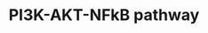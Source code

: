 ---
annotations:
- id: PW:0000232
  parent: signaling pathway
  type: Pathway Ontology
  value: phosphatidylinositol 3-kinase-Akt signaling pathway
authors:
- Coolseenu
- AlexanderPico
- MaintBot
- Ddigles
- Egonw
- Mkutmon
- Eweitz
description: NFKB is an important transcription factor induced by multiple cellular
  mechanisms. This pathway diagram depicts the major activators of the pathway and
  the downsteam genes regulated by the pathway. Activation of growth factor receptors
  by growth factors or cellular stress leads to the activation of the Phosphatidyl
  Inositol-3 kinases (PI3Kinases). PI3 kinases phosphorylate the inositol ring of
  Phosphatidyl inositol to produce Phosphatidyl inositol (3,4,5)-trisphosphate (PIP3).
  PIP3 activates downstream serine-threonine protein kinases such as Protein kinase
  B (AKT/PKB) through the kinase PDK1. Activation of Akt is tightly regulated by the
  quantity of the second messenger phosphatidyl inositol triphosphate.(PIP3). AKT
  itself can be dephosphorylated by the action of protein phosphatases. AKT contributes
  to several cellular functions including inhibition of apoptosis and cell survival,
  nutrient metabolism, cell growth, transcriptional regulation. AKT inhibits apoptosis
  by the phosphorylated inhibition of BAD and caspase 9. AKT phosphorylates and inactivates
  the enzyme glycogen synthetase kinase 3 and activates the transcription of glucose
  transporter (GLUT 1) and the glycolytic enzyme Phospho-fructo-2-kinase. AKT activates
  the NFΚΒ pathway through direct activation of IΚK and through phosphorylation of
  the MAP3kinase Tpl2. Activation of the NFΚΒ pathway also occurs through trans-membrane
  receptor complexes (TNF receptor superfamily, IL-1 receptor and the Toll like receptor
  family). Hypoxia, reactive oxygen species and cytokines such as TNF alpha and IL-1
  activate the NFΚΒ pathway through these receptors. NFΚΒ elements are usually present
  in the cytoplasm as homo or heterodimers. They are localised to the cytoplasm by
  being complexed to proteins called the Inhibitors of Kappa beta (IΚΒ). Activation
  of the NFΚΒ pathway involves the breakdown of these complexes by proteosomal degradation
  of the IΚΒ subunits and translocation of the NFΚΒ elements into the nucleus. This
  is catalyzed by the action of protein kinases called the inhibitors of kappa kinase
  (IΚK) complex. In the nucleus NFΚΒ elements induce the transcription of genes related
  to cytokines, cell surface receptors, pro-apoptotic and anti-apoptotic proteins,
  adhesion molecules and anti-oxidants. NFΚΒ pathway is regulated by several feedback
  loops including increased transcription of the Iκβε gene in response to NFΚΒ activation.
last-edited: 2021-05-23
organisms:
- Rattus norvegicus
redirect_from:
- /index.php/Pathway:WP1491
- /instance/WP1491
revision: null
schema-jsonld:
- '@context': https://schema.org/
  '@id': https://wikipathways.github.io/pathways/WP1491.html
  '@type': Dataset
  creator:
    '@type': Organization
    name: WikiPathways
  description: NFKB is an important transcription factor induced by multiple cellular
    mechanisms. This pathway diagram depicts the major activators of the pathway and
    the downsteam genes regulated by the pathway. Activation of growth factor receptors
    by growth factors or cellular stress leads to the activation of the Phosphatidyl
    Inositol-3 kinases (PI3Kinases). PI3 kinases phosphorylate the inositol ring of
    Phosphatidyl inositol to produce Phosphatidyl inositol (3,4,5)-trisphosphate (PIP3).
    PIP3 activates downstream serine-threonine protein kinases such as Protein kinase
    B (AKT/PKB) through the kinase PDK1. Activation of Akt is tightly regulated by
    the quantity of the second messenger phosphatidyl inositol triphosphate.(PIP3).
    AKT itself can be dephosphorylated by the action of protein phosphatases. AKT
    contributes to several cellular functions including inhibition of apoptosis and
    cell survival, nutrient metabolism, cell growth, transcriptional regulation. AKT
    inhibits apoptosis by the phosphorylated inhibition of BAD and caspase 9. AKT
    phosphorylates and inactivates the enzyme glycogen synthetase kinase 3 and activates
    the transcription of glucose transporter (GLUT 1) and the glycolytic enzyme Phospho-fructo-2-kinase.
    AKT activates the NFΚΒ pathway through direct activation of IΚK and through phosphorylation
    of the MAP3kinase Tpl2. Activation of the NFΚΒ pathway also occurs through trans-membrane
    receptor complexes (TNF receptor superfamily, IL-1 receptor and the Toll like
    receptor family). Hypoxia, reactive oxygen species and cytokines such as TNF alpha
    and IL-1 activate the NFΚΒ pathway through these receptors. NFΚΒ elements are
    usually present in the cytoplasm as homo or heterodimers. They are localised to
    the cytoplasm by being complexed to proteins called the Inhibitors of Kappa beta
    (IΚΒ). Activation of the NFΚΒ pathway involves the breakdown of these complexes
    by proteosomal degradation of the IΚΒ subunits and translocation of the NFΚΒ elements
    into the nucleus. This is catalyzed by the action of protein kinases called the
    inhibitors of kappa kinase (IΚK) complex. In the nucleus NFΚΒ elements induce
    the transcription of genes related to cytokines, cell surface receptors, pro-apoptotic
    and anti-apoptotic proteins, adhesion molecules and anti-oxidants. NFΚΒ pathway
    is regulated by several feedback loops including increased transcription of the
    Iκβε gene in response to NFΚΒ activation.
  keywords:
  - Abca1
  - Akt1
  - Akt2
  - Bad
  - Bax
  - Bcl2
  - Bcl2A1
  - Bcl2l1
  - Bcl2l10
  - Bim
  - Birc2
  - Birc3
  - Bmp2
  - Bmp3
  - Bnip3
  - CXCL11
  - Ccl17
  - Cfb
  - Cflip
  - EGF
  - ELAM-1
  - Egfr
  - Erbb2
  - Fas
  - Fox01
  - Fth1
  - Gab2
  - Glut1
  - Glut2
  - Glut4
  - Gsk-3
  - HMOX1
  - HSP
  - IL-1 R
  - Icam-1
  - Igfbp2
  - Ikka
  - Ikkb
  - Ikkg
  - Ins1
  - Insr
  - Irak4
  - Irf1
  - Irs1
  - Irs2
  - Mdm2
  - Myc
  - Myd88
  - Nfkb1
  - Nfkb2
  - Nfkbia
  - Nfkbib
  - Nfkbie
  - PdgfA
  - Pdpk1
  - Pfkfb2
  - Pik3ca
  - Pik3r1
  - Ppp2ca
  - Ppp2r3a
  - Ppp2r5d
  - Psmb9
  - Ptk2
  - Rantes
  - Ras (KRAS)
  - Rel
  - RelA
  - Ripk1
  - Sod1
  - Sod2
  - TNF
  - Tab1
  - Tak1
  - Tap1
  - Tapbp
  - Tirap
  - Tlr 4
  - Tnfr1a
  - Tpl-2
  - Tradd
  - Traf2
  - Traf6
  - Ub
  - Vcam
  - c-Fos
  - cJun
  - cxcl2
  - mTor
  - p53
  license: CC0
  name: PI3K-AKT-NFkB pathway
seo: CreativeWork
title: PI3K-AKT-NFkB pathway
wpid: WP1491
---